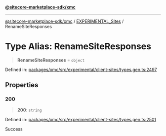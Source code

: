 [**@sitecore-marketplace-sdk/xmc**](../../../../README.md)

***

[@sitecore-marketplace-sdk/xmc](../../../../README.md) / [EXPERIMENTAL\_Sites](../README.md) / RenameSiteResponses

# Type Alias: RenameSiteResponses

> **RenameSiteResponses** = `object`

Defined in: [packages/xmc/src/experimental/client-sites/types.gen.ts:2497](https://github.com/Sitecore/marketplace-sdk/blob/main/packages/xmc/src/experimental/client-sites/types.gen.ts#L2497)

## Properties

### 200

> **200**: `string`

Defined in: [packages/xmc/src/experimental/client-sites/types.gen.ts:2501](https://github.com/Sitecore/marketplace-sdk/blob/main/packages/xmc/src/experimental/client-sites/types.gen.ts#L2501)

Success
